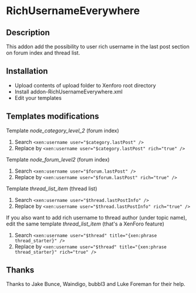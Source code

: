 # RichUsernameEverywhere

## Description

This addon add the possibility to user rich username in the last post section on forum index and thread list.

## Installation

* Upload contents of upload folder to Xenforo root directory
* Install addon-RichUsernameEverywhere.xml
* Edit your templates

## Templates modifications

Template *node_category_level_2* (forum index)

1. Search `<xen:username user="$category.lastPost" />`
2. Replace by `<xen:username user="$category.lastPost" rich="true" />`

Template *node_forum_level2* (forum index)

1. Search `<xen:username user="$forum.lastPost" />`
2. Replace by `<xen:username user="$forum.lastPost" rich="true" />`

Template *thread_list_item* (thread list)

1. Search `<xen:username user="$thread.lastPostInfo" />`
2. Replace by `<xen:username user="$thread.lastPostInfo" rich="true" />`

If you also want to add rich username to thread author (under topic name), edit the same template *thread_list_item* (that's a XenForo feature)

1. Search `<xen:username user="$thread" title="{xen:phrase thread_starter}" />`
2. Replace by `<xen:username user="$thread" title="{xen:phrase thread_starter}" rich="true" />`

## Thanks

Thanks to Jake Bunce, Waindigo, bubbl3 and Luke Foreman for their help.

